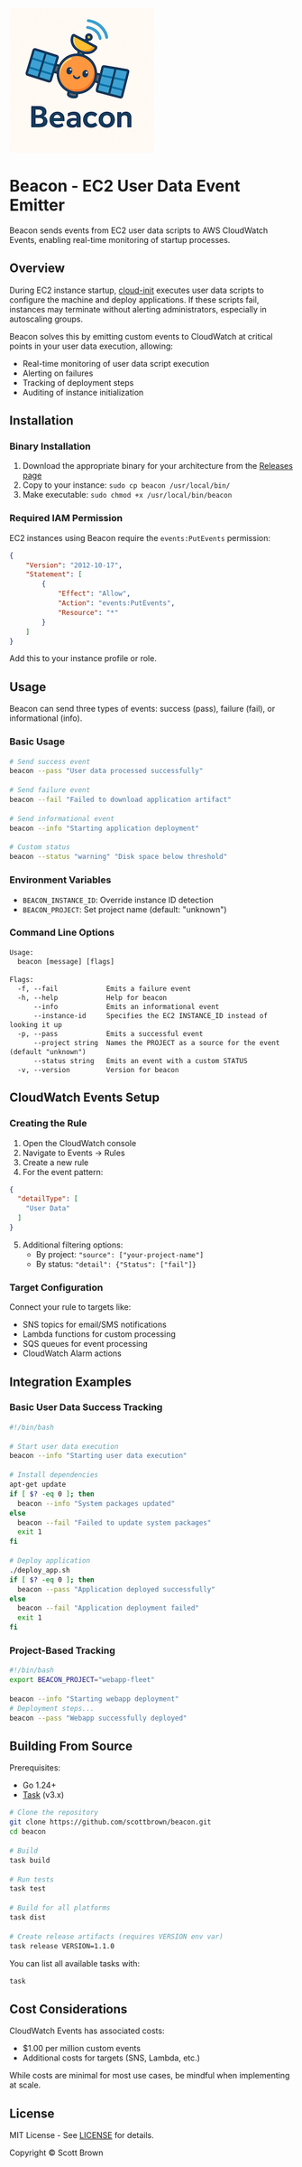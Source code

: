 ![Beacon](beacon.small.png)

# Beacon - EC2 User Data Event Emitter

Beacon sends events from EC2 user data scripts to AWS CloudWatch Events, enabling real-time monitoring of startup processes.

## Overview

During EC2 instance startup, [cloud-init](https://cloud-init.io/) executes user data scripts to configure the machine and deploy applications. If these scripts fail, instances may terminate without alerting administrators, especially in autoscaling groups.

Beacon solves this by emitting custom events to CloudWatch at critical points in your user data execution, allowing:
- Real-time monitoring of user data script execution
- Alerting on failures
- Tracking of deployment steps
- Auditing of instance initialization

## Installation

### Binary Installation

1. Download the appropriate binary for your architecture from the [Releases page](https://github.com/scottbrown/beacon/releases)
2. Copy to your instance: `sudo cp beacon /usr/local/bin/`
3. Make executable: `sudo chmod +x /usr/local/bin/beacon`

### Required IAM Permission

EC2 instances using Beacon require the `events:PutEvents` permission:

```json
{
    "Version": "2012-10-17",
    "Statement": [
        {
            "Effect": "Allow",
            "Action": "events:PutEvents",
            "Resource": "*"
        }
    ]
}
```

Add this to your instance profile or role.

## Usage

Beacon can send three types of events: success (pass), failure (fail), or informational (info).

### Basic Usage

```bash
# Send success event
beacon --pass "User data processed successfully"

# Send failure event
beacon --fail "Failed to download application artifact"

# Send informational event
beacon --info "Starting application deployment"

# Custom status
beacon --status "warning" "Disk space below threshold"
```

### Environment Variables

- `BEACON_INSTANCE_ID`: Override instance ID detection
- `BEACON_PROJECT`: Set project name (default: "unknown")

### Command Line Options

```
Usage:
  beacon [message] [flags]

Flags:
  -f, --fail            Emits a failure event
  -h, --help            Help for beacon
      --info            Emits an informational event
      --instance-id     Specifies the EC2 INSTANCE_ID instead of looking it up
  -p, --pass            Emits a successful event
      --project string  Names the PROJECT as a source for the event (default "unknown")
      --status string   Emits an event with a custom STATUS
  -v, --version         Version for beacon
```

## CloudWatch Events Setup

### Creating the Rule

1. Open the CloudWatch console
2. Navigate to Events → Rules
3. Create a new rule
4. For the event pattern:

```json
{
  "detailType": [
    "User Data"
  ]
}
```

5. Additional filtering options:
   - By project: `"source": ["your-project-name"]`
   - By status: `"detail": {"Status": ["fail"]}`

### Target Configuration

Connect your rule to targets like:
- SNS topics for email/SMS notifications
- Lambda functions for custom processing
- SQS queues for event processing
- CloudWatch Alarm actions

## Integration Examples

### Basic User Data Success Tracking

```bash
#!/bin/bash

# Start user data execution
beacon --info "Starting user data execution"

# Install dependencies
apt-get update
if [ $? -eq 0 ]; then
  beacon --info "System packages updated"
else
  beacon --fail "Failed to update system packages"
  exit 1
fi

# Deploy application
./deploy_app.sh
if [ $? -eq 0 ]; then
  beacon --pass "Application deployed successfully"
else
  beacon --fail "Application deployment failed"
  exit 1
fi
```

### Project-Based Tracking

```bash
#!/bin/bash
export BEACON_PROJECT="webapp-fleet"

beacon --info "Starting webapp deployment"
# Deployment steps...
beacon --pass "Webapp successfully deployed"
```

## Building From Source

Prerequisites:
- Go 1.24+
- [Task](https://taskfile.dev) (v3.x)

```bash
# Clone the repository
git clone https://github.com/scottbrown/beacon.git
cd beacon

# Build
task build

# Run tests
task test

# Build for all platforms
task dist

# Create release artifacts (requires VERSION env var)
task release VERSION=1.1.0
```

You can list all available tasks with:

```bash
task
```

## Cost Considerations

CloudWatch Events has associated costs:
- $1.00 per million custom events
- Additional costs for targets (SNS, Lambda, etc.)

While costs are minimal for most use cases, be mindful when implementing at scale.

## License

MIT License - See [LICENSE](LICENSE) for details.

Copyright © Scott Brown
